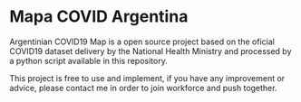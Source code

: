 # Mapa COVID Argentina

Argentinian COVID19 Map is a open source project based on the oficial COVID19 dataset delivery by the National Health Ministry and processed by a python script available in this repository.

This project is free to use and implement, if you have any improvement or advice, please contact me in order to join workforce and push together.
